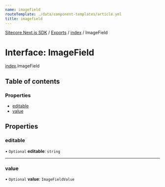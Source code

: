 ```yaml
---
name: imagefield
routeTemplate: ./data/component-templates/article.yml
title: imagefield
---
```


[Sitecore Next.js SDK](/docs/nextjs/ref/) / [Exports](/docs/nextjs/ref/modules) / [index](/docs/nextjs/ref/modules/index) / ImageField

# Interface: ImageField

[index](/docs/nextjs/ref/modules/index).ImageField

## Table of contents

### Properties

- [editable](/docs/nextjs/ref/interfaces/index/imagefield#editable)
- [value](/docs/nextjs/ref/interfaces/index/imagefield#value)

## Properties

### editable

• `Optional` **editable**: `string`

___

### value

• `Optional` **value**: `ImageFieldValue`
